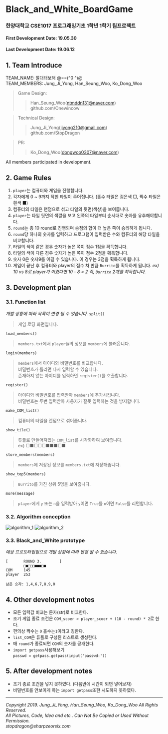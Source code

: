 # Black_and_White_BoardGame
### 한양대학교 CSE1017 프로그래밍기초 1학년 1학기 팀프로젝트
#### First Development Date: 19.05.30
#### Last Development Date: 19.06.12

## 1. Team Introduce
TEAM_NAME: 절대태보해 @==(^0 ^)@<br>
TEAM_MEMBERS: Jung_Ji_Yong, Han_Seung_Woo, Ko_Dong_Woo<br>
>Game Design: 
>   >Han_Seung_Woo(ntmddn131@naver.com)<br>
>   >github.com/Onewincow

>Technical Design: 
>   >Jung_Ji_Yong(jiyong210@gmail.com)<br>
>   >github.com/StopDragon

>PR: 
>   >Ko_Dong_Woo(dongwoo0307@naver.com)

All members participated in development.

## 2. Game Rules
1. `player`는 컴퓨터와 게임을 진행합니다.
2. 각자에게 0 ~ 9까지 적힌 타일이 주어집니다. (홀수 타일은 검은색 □, 짝수 타일은 흰색 ■)
3. 컴퓨터의 타일은 랜덤으로 섞고 타일의 뒷면(색상)을 보여줍니다.
4. `player`는 타일 뒷면의 색깔을 보고 왼쪽의 타일부터 순서대로 숫자를 유추해야합니다.
5. `round`는 총 10 round로 진행되며 승점의 합이 더 높은 쪽이 승리하게 됩니다.
6. `round`당 하나의 숫자를 입력하고 프로그램이 입력받은 수와 컴퓨터의 해당 타일을 비교합니다.
7. 타일의 색이 같은 경우 숫자가 높은 쪽이 점수 1점을 획득합니다.
8. 타일의 색이 다른 경우 숫자가 높은 쪽이 점수 2점을 획득합니다.
9. 숫자 0은 숫자9를 이길 수 있습니다. 이 경우는 3점을 획득하게 됩니다.
10. 게임이 끝난 후 컴퓨터와 player의 점수 차 만큼 `Burrito`를 획득하게 됩니다.
_ex) 10 vs 8로 player가 이겼다면 10 - 8 = 2 즉, `Burrito` 2개를 획득합니다._

## 3. Development plan
### 3.1. Function list
_개발 상황에 따라 목록이 변경 될 수 있습니다._
`split()`
>게임 로딩 화면입니다.

`load_members()`
>`members.txt`에서 `player`들의 정보를 `members`에 불러옵니다.

`login(members)`
>`members`에서 아이디와 비밀번호를 비교합니다.<br>
>비밀번호가 틀리면 다시 입력할 수 있습니다.<br>
>존재하지 않는 아이디를 입력하면 `register()`를 호출합니다.

`register()`
>아이디와 비밀번호를 입력받아 `members`에 추가시킵니다.<br>
>비밀번호는 두번 입력받아 사용자가 잘못 입력하는 것을 방지합니다.

`make_COM_list()`
>컴퓨터의 타일을 랜덤으로 섞어줍니다.

`show_tile()`
>튜플로 만들어져있는 `COM_list`를 시각화하여 보여줍니다.<br>
>ex) □■□□□■■■□■

`store_members(members)`
>`members`에 저장된 정보를 `members.txt`에 저장해줍니다.

`show_top5(members)`
>`Burrito`를 가진 상위 5명을 보여줍니다.

`more(message)`
>`player`에게 `y` 또는 `n`을 입력받아 `y`이면 `True`를 `n`이면 `False`를 리턴합니다.

### 3.2. Algorithm conception
![algorithm_1](https://raw.githubusercontent.com/StopDragon/Black_and_White_BoardGame/master/photo/algorithm_1.jpeg)
![algorithm_2](https://raw.githubusercontent.com/StopDragon/Black_and_White_BoardGame/master/photo/algorithm_2.jpeg)

### 3.3. Black_and_White prototype
_예상 프로토타입임으로 개발 상황에 따라 변경 될 수 있습니다._
```
[       ROUND 3.        ]
        □■□□□■■■□■
COM     145
player  253

남은 숫자: 1,4,6,7,8,9,0
```
## 4. Other development notes
- 모든 입력값 비교는 문자(str)로 비교한다.<br>
- 조기 게임 종료 조건은 `COM_scoer > player_scoer + (10 - round) * 2`로 한다.<br>
- 편의상 짝수는 `0` 홀수는`1`이라고 칭한다.<br>
- `list_COM`은 튜플로 구성된 리스트로 생성한다.<br>
- 매 `round`가 종료되면 `COM`의 숫자를 공개한다.<br>
- `import getpass`사용해보기<br>
`passwd = getpass.getpass(input('passwd:'))`

## 5. After development notes
- 조기 종료 조건을 넣지 못하였다. (다음번에 시간이 되면 넣어보자)<br>
- 비밀번호를 안보이게 하는 `import getpass`또한 시도하지 못하였다.<br>
***

_Copyright 2019. Jung_Ji_Yong, Han_Seung_Woo, Ko_Dong_Woo All Rights Reserved._<br>
_All Pictures, Code, Idea and etc.. Can Not Be Copied or Used Without Permission._<br>
_stopdragon@sharpzeorsix.com_
